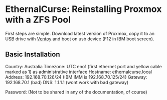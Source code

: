 # EthernalCurse: Reinstalling Proxmox with a ZFS Pool

First steps are simple. Download latest version of Proxmox, copy it to an USB drive with [Ventoy](https://www.ventoy.net/en/index.html) and boot on usb device (F12 in IBM boot screen).

## Basic Installation

Country: Australia
Timezone: UTC
eno1 (first ethernet port and yellow cable marked as 1) as administrative interface
Hostname: ethernalcurse.local
Address: 192.168.70.126/24 (IBM IMM is 192.168.70.125/24)
Gateway: 192.168.70.1 (bad)
DNS: 1.1.1.1 (wont work with bad gateway)

Password: (Not to be shared in any of the documentation, of course)
